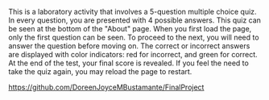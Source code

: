 This is a laboratory activity that involves a 5-question multiple choice quiz. In every question, you are presented with 4 possible answers. 
This quiz can be seen at the bottom of the "About" page. When you first load the page, only the first question can be seen. To proceed to the
next, you will need to answer the question before moving on. The correct or incorrect answers are displayed with color indicators: red for incorrect, and green for correct. At the end of the test, your final score is revealed. If you feel the need to take the quiz again, you may
reload the page to restart.

https://github.com/DoreenJoyceMBustamante/FinalProject
